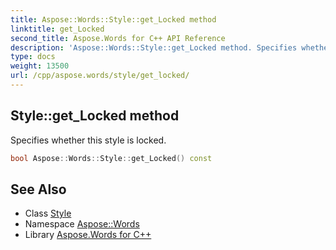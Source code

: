 ```yaml
---
title: Aspose::Words::Style::get_Locked method
linktitle: get_Locked
second_title: Aspose.Words for C++ API Reference
description: 'Aspose::Words::Style::get_Locked method. Specifies whether this style is locked in C++.'
type: docs
weight: 13500
url: /cpp/aspose.words/style/get_locked/
---
```

## Style::get_Locked method


Specifies whether this style is locked.

```cpp
bool Aspose::Words::Style::get_Locked() const
```

## See Also

* Class [Style](../)
* Namespace [Aspose::Words](../../)
* Library [Aspose.Words for C++](../../../)
